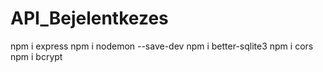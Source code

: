 # API_Bejelentkezes

npm i express
npm i nodemon --save-dev
npm i better-sqlite3
npm i cors
npm i bcrypt

